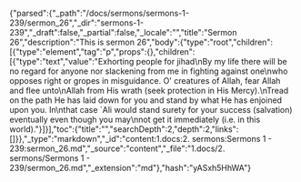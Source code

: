 {"parsed":{"_path":"/docs/sermons/sermons-1-239/sermon_26","_dir":"sermons-1-239","_draft":false,"_partial":false,"_locale":"","title":"Sermon 26","description":"This is sermon 26","body":{"type":"root","children":[{"type":"element","tag":"p","props":{},"children":[{"type":"text","value":"Exhorting people for jihad\nBy my life there will be no regard for anyone nor slackening from me in fighting against one\nwho opposes right or gropes in misguidance. O' creatures of Allah, fear Allah and flee unto\nAllah from His wrath (seek protection in His Mercy).\nTread on the path He has laid down for you and stand by what He has enjoined upon you. In\nthat case `Ali would stand surety for your success (salvation) eventually even though you may\nnot get it immediately (i.e. in this world)."}]}],"toc":{"title":"","searchDepth":2,"depth":2,"links":[]}},"_type":"markdown","_id":"content:1.docs:2. sermons:Sermons 1 - 239:sermon_26.md","_source":"content","_file":"1.docs/2. sermons/Sermons 1 - 239/sermon_26.md","_extension":"md"},"hash":"yASxh5HhWA"}